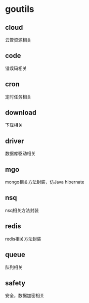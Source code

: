 # goutils

## cloud 
 云管资源相关
 
## code
  错误码相关
  
## cron
  定时任务相关
  
## download
  下载相关
  
## driver
  数据库驱动相关
  
## mgo
  mongo相关方法封装，仿Java hibernate
  
## nsq
  nsq相关方法封装
  
## redis
  redis相关方法封装
  
## queue
  队列相关
  
## safety
  安全，数据加密相关